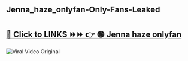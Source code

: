 
 ## Jenna_haze_onlyfan-Only-Fans-Leaked

# <h2><a href="https://clipsfans.com/Jenna_haze_onlyfan&ref=git">🔗 Click to LINKS ⏩⏩ 👉 🟢 Jenna haze onlyfan </a></h2>

<a href="https://clipsfans.com/Jenna_haze_onlyfan&ref=git" rel="nofollow" data-target="animated-image.originalLink"><img src="https://i.ibb.co.com/xMMVF88/686577567.gif" alt="Viral Video Original" style="max-width: 100%; display: inline-block;" data-target="animated-image.originalImage"></a>

